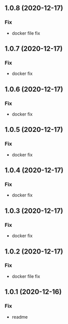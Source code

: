 ## 1.0.8 (2020-12-17)

### Fix

- docker file fix

## 1.0.7 (2020-12-17)

### Fix

- docker fix

## 1.0.6 (2020-12-17)

### Fix

- docker fix

## 1.0.5 (2020-12-17)

### Fix

- docker fix

## 1.0.4 (2020-12-17)

### Fix

- docker fix

## 1.0.3 (2020-12-17)

### Fix

- docker fix

## 1.0.2 (2020-12-17)

### Fix

- docker file fix

## 1.0.1 (2020-12-16)

### Fix

- readme
